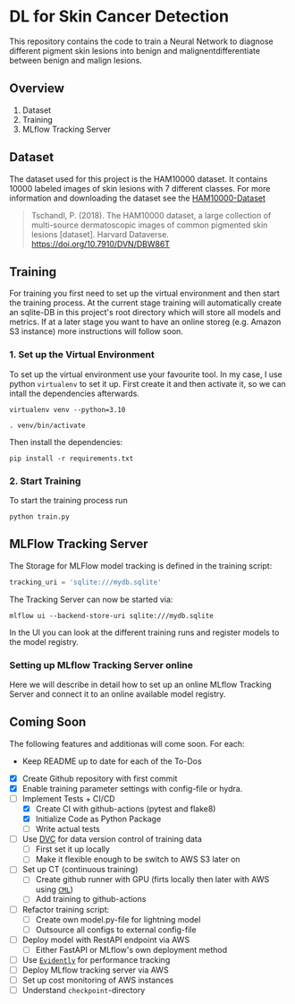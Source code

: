 # DL for Skin Cancer Detection

This repository contains the code to train a Neural Network to diagnose different pigment skin lesions into benign and malignentdifferentiate between benign and malign lesions.


## Overview

1. Dataset
2. Training
3. MLflow Tracking Server

## Dataset

The dataset used for this project is the HAM10000 dataset.
It contains 10000 labeled images of skin lesions with 7 different classes. 
For more information and downloading the dataset see the [HAM10000-Dataset](https://dataverse.harvard.edu/dataset.xhtml?persistentId=doi:10.7910/DVN/DBW86T)

> Tschandl, P. (2018). The HAM10000 dataset, a large collection of multi-source dermatoscopic images of common pigmented skin lesions [dataset]. Harvard Dataverse. https://doi.org/10.7910/DVN/DBW86T 


## Training

For training you first need to set up the virtual environment and then start the training process.
At the current stage training will automatically create an sqlite-DB in this project's root directory which will store all models and metrics.
If at a later stage you want to have an online storeg (e.g. Amazon S3 instance) more instructions will follow soon.

### 1. Set up the Virtual Environment

To set up the virtual environment use your favourite tool. In my case, I use python `virtualenv` to set it up.
First create it and then activate it, so we can intall the dependencies afterwards.

```shell
virtualenv venv --python=3.10

. venv/bin/activate
```

Then install the dependencies:

```shell
pip install -r requirements.txt
```


### 2. Start Training

To start the training process run

```shell
python train.py
```


## MLFlow Tracking Server

The Storage for MLFlow model tracking is defined in the training script:
```python
tracking_uri = 'sqlite:///mydb.sqlite'
```

The Tracking Server can now be started via:
```shell
mlflow ui --backend-store-uri sqlite:///mydb.sqlite
```

In the UI you can look at the different training runs and register models to the model registry.

### Setting up MLflow Tracking Server online

Here we will describe in detail how to set up an online MLflow Tracking Server and connect it to an online available model registry.


## Coming Soon

The following features and additionas will come soon. For each:
- Keep README up to date for each of the To-Dos

- [x] Create Github repository with first commit
- [x] Enable training parameter settings with config-file or hydra.
- [ ] Implement Tests + CI/CD
  - [x] Create CI with github-actions (pytest and flake8)
  - [x] Initialize Code as Python Package
  - [ ] Write actual tests
- [ ] Use [DVC](https://dvc.org/) for data version control of training data
  - [ ] First set it up locally
  - [ ] Make it flexible enough to be switch to AWS S3 later on
- [ ] Set up CT (continuous training)
  - [ ] Create github runner with GPU (firts locally then later with AWS using [`CML`](https://cml.dev/))
  - [ ] Add training to github-actions
- [ ] Refactor training script:
  - [ ] Create own model.py-file for lightning model
  - [ ] Outsource all configs to external config-file
- [ ] Deploy model with RestAPI endpoint via AWS
  - [ ] Either FastAPI or MLflow's own deployment method
- [ ] Use [`Evidently`](https://www.evidentlyai.com/) for performance tracking
- [ ] Deploy MLflow tracking server via AWS
- [ ] Set up cost monitoring of AWS instances
- [ ] Understand `checkpoint`-directory
